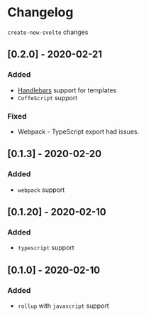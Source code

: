 # Changelog

`create-new-svelte` changes

## [0.2.0] - 2020-02-21

### Added

- [Handlebars](https://handlebarsjs.com/) support for templates
- `CoffeScript` support

### Fixed

- Webpack - TypeScript export had issues.

## [0.1.3] - 2020-02-20

### Added

- `webpack` support

## [0.1.20] - 2020-02-10

### Added

- `typescript` support

## [0.1.0] - 2020-02-10

### Added

- `rollup` with `javascript` support